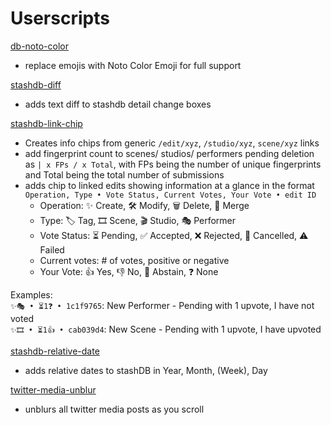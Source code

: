 # Userscripts

[db-noto-color](https://github.com/feederbox826/userscripts/raw/main/userscript/db-noto-color.user.js)
- replace emojis with Noto Color Emoji for full support

[stashdb-diff](https://github.com/feederbox826/userscripts/raw/main/userscript/stashdb-diff.user.js)
- adds text diff to stashdb detail change boxes

[stashdb-link-chip](https://github.com/feederbox826/userscripts/raw/main/userscript/stashdb-link-chip.user.js)
- Creates info chips from generic `/edit/xyz`, `/studio/xyz`, `scene/xyz` links
- add fingerprint count to scenes/ studios/ performers pending deletion as `| x FPs / x Total`, with FPs being the number of unique fingerprints and Total being the total number of submissions
- adds chip to linked edits showing information at a glance in the format `Operation, Type • Vote Status, Current Votes, Your Vote • edit ID`
    - Operation: ✨ Create, 🛠️ Modify, 🗑️ Delete, 🔗 Merge
    - Type: 🏷️ Tag, 🎞️ Scene, 🎬 Studio, 🎭 Performer
    - Vote Status: ⏳ Pending, ✅ Accepted, ❌ Rejected, 🚫 Cancelled, ⚠️ Failed
    - Current votes: # of votes, positive or negative
    - Your Vote: 👍 Yes, 👎 No, 🤷 Abstain, ❓ None

Examples:  
`✨🎭 • ⏳1❓ • 1c1f9765`: New Performer - Pending with 1 upvote, I have not voted  
`✨🎞️ • ⏳1👍 • cab039d4`: New Scene - Pending with 1 upvote, I have upvoted  

[stashdb-relative-date](https://github.com/feederbox826/userscripts/raw/main/userscript/stashdb-relative-date.user.js)
- adds relative dates to stashDB in Year, Month, (Week), Day

[twitter-media-unblur](https://github.com/feederbox826/userscripts/raw/main/userscript/twitter-media-unblur.user.js)
- unblurs all twitter media posts as you scroll
